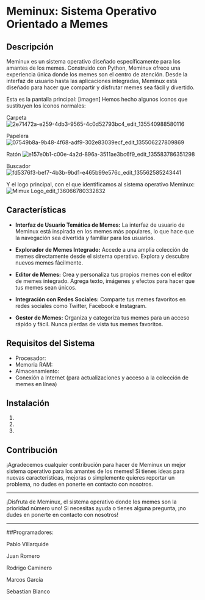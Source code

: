 # Meminux: Sistema Operativo Orientado a Memes

## Descripción

Meminux es un sistema operativo diseñado específicamente para los amantes de los memes. Construido con Python, Meminux ofrece una experiencia única donde los memes son el centro de atención. Desde la interfaz de usuario hasta las aplicaciones integradas, Meminux está diseñado para hacer que compartir y disfrutar memes sea fácil y divertido.

Esta es la pantalla principal:
[imagen]
Hemos hecho algunos iconos que sustituyen los iconos normales:

Carpeta
![2e71472a-e259-4db3-9565-4c0d52793bc4_edit_135540988580116](https://github.com/Rodrcam/Meminux/assets/160480263/84fdc4a3-9332-4e26-80e6-dfd5e619a812)

Papelera
![07549b8a-9b48-4f68-adf9-302e83039ecf_edit_135506227809869](https://github.com/Rodrcam/Meminux/assets/160480263/889651f5-4b4e-446f-9550-f398cc4932b4)

Ratón
![e157e0b1-c00e-4a2d-896a-3511ae3bc6f9_edit_135583786351298](https://github.com/Rodrcam/Meminux/assets/160480263/3335b199-e166-4950-8dde-d816b47e505b)

Buscador
![fd5376f3-bef7-4b3b-9bd1-e465b99e576c_edit_135562585243441](https://github.com/Rodrcam/Meminux/assets/160480263/ceb45387-3abc-40d6-90c9-50a9fbc39e4b)

Y el logo principal, con el que identificamos al sistema operativo Meminux:
![Mimux Logo_edit_136066780332832](https://github.com/Rodrcam/Meminux/assets/160480263/4a52c1dd-f0a9-42f2-8cb2-3ed73cc197b1)

## Características

- **Interfaz de Usuario Temática de Memes:** La interfaz de usuario de Meminux está inspirada en los memes más populares, lo que hace que la navegación sea divertida y familiar para los usuarios.

- **Explorador de Memes Integrado:** Accede a una amplia colección de memes directamente desde el sistema operativo. Explora y descubre nuevos memes fácilmente.

- **Editor de Memes:** Crea y personaliza tus propios memes con el editor de memes integrado. Agrega texto, imágenes y efectos para hacer que tus memes sean únicos.

- **Integración con Redes Sociales:** Comparte tus memes favoritos en redes sociales como Twitter, Facebook e Instagram.

- **Gestor de Memes:** Organiza y categoriza tus memes para un acceso rápido y fácil. Nunca pierdas de vista tus memes favoritos.

## Requisitos del Sistema

- Procesador:
- Memoria RAM:
- Almacenamiento:
- Conexión a Internet (para actualizaciones y acceso a la colección de memes en línea)

## Instalación

1.
2.
3.

## Contribución

¡Agradecemos cualquier contribución para hacer de Meminux un mejor sistema operativo para los amantes de los memes! Si tienes ideas para nuevas características, mejoras o simplemente quieres reportar un problema, no dudes en ponerte en contacto con nosotros.

---

¡Disfruta de Meminux, el sistema operativo donde los memes son la prioridad número uno! Si necesitas ayuda o tienes alguna pregunta, ¡no dudes en ponerte en contacto con nosotros!

---

##Programadores: 

Pablo Villarquide

Juan Romero

Rodrigo Caminero

Marcos García

Sebastian Blanco

